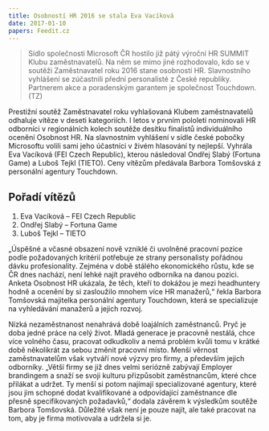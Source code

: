 ```yaml
---
title: Osobností HR 2016 se stala Eva Vacíková
date: 2017-01-10
papers: Feedit.cz
---
```

> Sídlo společnosti Microsoft ČR hostilo již pátý výroční HR SUMMIT Klubu zaměstnavatelů. Na něm se mimo jiné rozhodovalo, kdo se v soutěži Zaměstnavatel roku 2016 stane osobností HR. Slavnostního vyhlášení se zúčastnili přední personalisté z České republiky. Partnerem akce a poradenským garantem je společnost Touchdown. (TZ)

Prestižní soutěž Zaměstnavatel roku vyhlašovaná Klubem zaměstnavatelů odhaluje vítěze v deseti kategoriích. I letos v prvním pololetí nominovali HR odborníci v regionálních kolech soutěže desítku finalistů individuálního ocenění Osobnost HR. Na slavnostním vyhlášení v sídle české pobočky Microsoftu volili sami jeho účastníci v živém hlasování ty nejlepší. Vyhrála Eva Vacíková (FEI Czech Republic), kterou následoval Ondřej Slabý (Fortuna Game) a Luboš Tejkl (TIETO). Ceny vítězům předávala Barbora Tomšovská z personální agentury Touchdown.

## Pořadí vítězů

1. Eva Vacíková – FEI Czech Republic
1. Ondřej Slabý – Fortuna Game
1. Luboš Tejkl – TIETO

„Úspěšné a včasné obsazení nově vzniklé či uvolněné pracovní pozice podle požadovaných kritérií potřebuje ze strany personalisty pořádnou dávku profesionality. Zejména v době stálého ekonomického růstu, kde se ČR dnes nachází, není lehké najít pravého odborníka na danou pozici. Anketa Osobnost HR ukázala, že těch, kteří to dokážou je mezi headhuntery hodně a ocenění by si zasloužilo mnohem více HR manažerů,“ řekla Barbora Tomšovská majitelka personální agentury Touchdown, která se specializuje na vyhledávání manažerů a jejich rozvoj.

Nízká nezaměstnanost nenahrává době loajálních zaměstnanců. Pryč je doba jedné práce na celý život. Mladá generace je pracovně nestálá, chce více volného času, pracovat odkudkoliv a nemá problém kvůli tomu v krátké době několikrát za sebou změnit pracovní místo. Menší věrnost zaměstnavatelům však vytváří nové výzvy pro firmy, a především jejich odborníky. „Větší firmy se již dnes velmi seriózně zabývají Employer brandingem a snaží se svoji kulturu přizpůsobit zaměstnancům, které chce přilákat a udržet. Ty menší si potom najímají specializované agentury, které jsou jim schopné dodat kvalifikované a odpovídající zaměstnance dle přesně specifikovaných požadavků,“ dodala závěrem k výsledkům soutěže Barbora Tomšovská. Důležité však není je pouze najít, ale také pracovat na tom, aby je firma motivovala a udržela si je.
